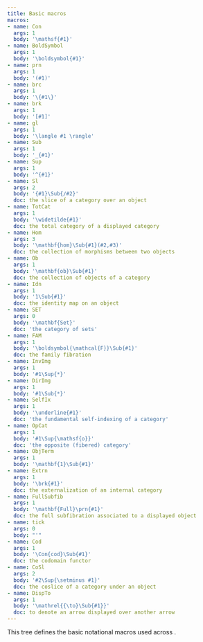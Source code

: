 ```yaml
---
title: Basic macros
macros:
- name: Con
  args: 1
  body: '\mathsf{#1}'
- name: BoldSymbol
  args: 1
  body: '\boldsymbol{#1}'
- name: prn
  args: 1
  body: '(#1)'
- name: brc
  args: 1
  body: '\{#1\}'
- name: brk
  args: 1
  body: '[#1]'
- name: gl
  args: 1
  body: '\langle #1 \rangle'
- name: Sub
  args: 1
  body: '_{#1}'
- name: Sup
  args: 1
  body: '^{#1}'
- name: Sl
  args: 2
  body: '{#1}\Sub{/#2}'
  doc: the slice of a category over an object
- name: TotCat
  args: 1
  body: '\widetilde{#1}'
  doc: the total category of a displayed category
- name: Hom
  args: 3
  body: '\mathbf{hom}\Sub{#1}(#2,#3)'
  doc: the collection of morphisms between two objects
- name: Ob
  args: 1
  body: '\mathbf{ob}\Sub{#1}'
  doc: the collection of objects of a category
- name: Idn
  args: 1
  body: '1\Sub{#1}'
  doc: the identity map on an object
- name: SET
  args: 0
  body: '\mathbf{Set}'
  doc: 'the category of sets'
- name: FAM
  args: 1
  body: '\boldsymbol{\mathcal{F}}\Sub{#1}'
  doc: the family fibration
- name: InvImg
  args: 1
  body: '#1\Sup{*}'
- name: DirImg
  args: 1
  body: '#1\Sub{*}'
- name: SelfIx
  args: 1
  body: '\underline{#1}'
  doc: 'the fundamental self-indexing of a category'
- name: OpCat
  args: 1
  body: '#1\Sup{\mathsf{o}}'
  doc: 'the opposite (fibered) category'
- name: ObjTerm
  args: 1
  body: '\mathbf{1}\Sub{#1}'
- name: Extrn
  args: 1
  body: '\brk{#1}'
  doc: the externalization of an internal category
- name: FullSubfib
  args: 1
  body: '\mathbf{Full}\prn{#1}'
  doc: the full subfibration associated to a displayed object
- name: tick
  args: 0
  body: "'"
- name: Cod
  args: 1
  body: '\Con{cod}\Sub{#1}'
  doc: the codomain functor
- name: CoSl
  args: 2
  body: '#2\Sup{\setminus #1}'
  doc: the coslice of a category under an object
- name: DispTo
  args: 1
  body: '\mathrel{{\to}\Sub{#1}}'
  doc: to denote an arrow displayed over another arrow
---
```


This tree defines the basic notational macros used across [](jms-0001).
